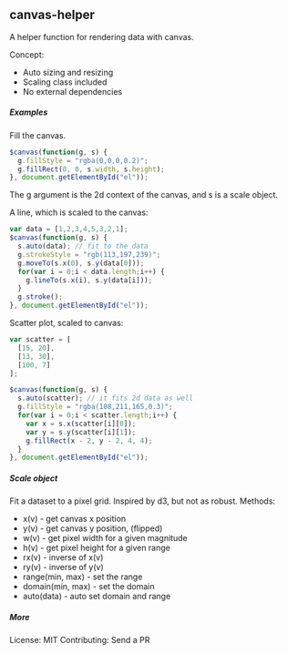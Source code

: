 ## canvas-helper

A helper function for rendering data with canvas.

Concept:

* Auto sizing and resizing
* Scaling class included
* No external dependencies

##### Examples

Fill the canvas.

```js
$canvas(function(g, s) {
  g.fillStyle = "rgba(0,0,0,0.2)";
  g.fillRect(0, 0, s.width, s.height);
}, document.getElementById("el"));
```

The g argument is the 2d context of the canvas, and s is a scale object.

A line, which is scaled to the canvas:

```js
var data = [1,2,3,4,5,3,2,1];
$canvas(function(g, s) {
  s.auto(data); // fit to the data
  g.strokeStyle = "rgb(113,197,239)";
  g.moveTo(s.x(0), s.y(data[0]));
  for(var i = 0;i < data.length;i++) {
    g.lineTo(s.x(i), s.y(data[i]));
  }
  g.stroke();
}, document.getElementById("el"));
```

Scatter plot, scaled to canvas:

```js
var scatter = [
  [15, 20],
  [13, 30],
  [100, 7]
];

$canvas(function(g, s) {
  s.auto(scatter); // it fits 2d data as well
  g.fillStyle = "rgba(108,211,165,0.3)";
  for(var i = 0;i < scatter.length;i++) {
    var x = s.x(scatter[i][0]);
    var y = s.y(scatter[i][1]);
    g.fillRect(x - 2, y - 2, 4, 4);
  }
}, document.getElementById("el"));
```


##### Scale object

Fit a dataset to a pixel grid.  Inspired by d3, but not as robust.  Methods:

* x(v) - get canvas x position
* y(v) - get canvas y position, (flipped)
* w(v) - get pixel width for a given magnitude
* h(v) - get pixel height for a given range
* rx(v) - inverse of x(v)
* ry(v) - inverse of y(v)
* range(min, max) - set the range
* domain(min, max) - set the domain
* auto(data) - auto set domain and range

##### More

License: MIT
Contributing: Send a PR